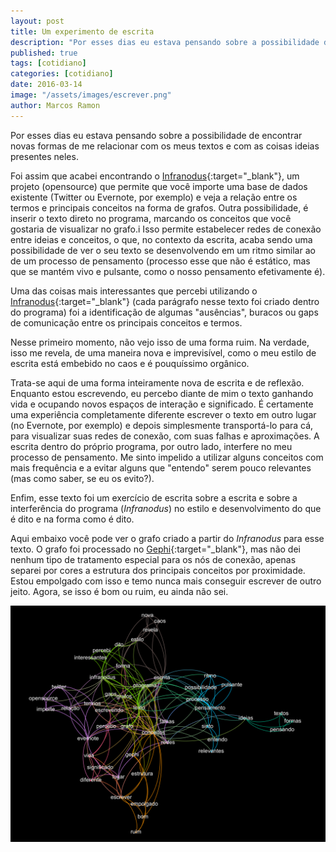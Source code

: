 ```yaml
---
layout: post
title: Um experimento de escrita
description: "Por esses dias eu estava pensando sobre a possibilidade de encontrar novas formas de me relacionar com os meus textos e com as coisas ideias presentes neles."
published: true
tags: [cotidiano]
categories: [cotidiano]
date: 2016-03-14
image: "/assets/images/escrever.png"
author: Marcos Ramon
---
```


Por esses dias eu estava pensando sobre a possibilidade de encontrar novas formas de me relacionar com os meus textos e com as coisas ideias presentes neles.

Foi assim que acabei encontrando o [Infranodus](https://infranodus.com/){:target="_blank"}, um projeto (opensource) que permite que você importe uma base de dados existente (Twitter ou Evernote, por exemplo) e veja a relação entre os termos e principais conceitos na forma de grafos. Outra possibilidade, é inserir o texto direto no programa, marcando os conceitos que você gostaria de visualizar no grafo.i
Isso permite estabelecer redes de conexão entre ideias e conceitos, o que, no contexto da escrita, acaba sendo uma possibilidade de ver o seu texto se desenvolvendo em um ritmo similar ao de um processo de pensamento (processo esse que não é estático, mas que se mantém vivo e pulsante, como o nosso pensamento efetivamente é).

Uma das coisas mais interessantes que percebi utilizando o [Infranodus](https://infranodus.com/){:target="_blank"} (cada parágrafo nesse texto foi criado dentro do programa) foi a identificação de algumas "ausências", buracos ou gaps de comunicação entre os principais conceitos e termos.

Nesse primeiro momento, não vejo isso de uma forma ruim. Na verdade, isso me revela, de uma maneira nova e imprevisível, como o meu estilo de escrita está embebido no caos e é pouquíssimo orgânico.

Trata-se aqui de uma forma inteiramente nova de escrita e de reflexão. Enquanto estou escrevendo, eu percebo diante de mim o texto ganhando vida e ocupando novos espaços de interação e significado. É certamente uma experiência completamente diferente escrever o texto em outro lugar (no Evernote, por exemplo) e depois simplesmente transportá-lo para cá, para visualizar suas redes de conexão, com suas falhas e aproximações. A escrita dentro do próprio programa, por outro lado, interfere no meu processo de pensamento. Me sinto impelido a utilizar alguns conceitos com mais frequência e a evitar alguns que "entendo" serem pouco relevantes (mas como saber, se eu os evito?).

Enfim, esse texto foi um exercício de escrita sobre a escrita e sobre a interferência do programa (*Infranodus*) no estilo e desenvolvimento do que é dito e na forma como é dito.

Aqui embaixo você pode ver o grafo criado a partir do *Infranodus* para esse texto. O grafo foi processado no [Gephi](https://gephi.org/){:target="_blank"}, mas não dei nenhum tipo de tratamento especial para os nós de conexão, apenas separei por cores a estrutura dos principais conceitos por proximidade. Estou empolgado com isso e temo nunca mais conseguir escrever de outro jeito. Agora, se isso é bom ou ruim, eu ainda não sei.

<img src="/assets/images/escrever.png">
